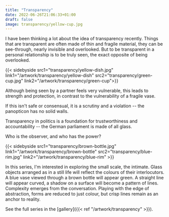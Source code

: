 ```yaml
---
title: "Transparency"
date: 2022-06-26T21:06:33+01:00
draft: false
image: transparency/yellow-cup.jpg
---
```


I have been thinking a lot about the idea of transparency recently. 
Things that are transparent are often made of thin and fragile material, they can be see-through, nearly invisible and overlooked.
But to be transparent in a personal relationship is to be truly seen, the exact opposite of being overlooked.

{{< sidebyside src1="transparency/yellow-dish.jpg" link1="/artwork/transparency/yellow-dish" src2="transparency/green-cup.jpg" link2="/artwork/transparency/green-cup">}}

Although being seen by a partner feels very vulnerable, this leads to strength and protection, in contrast to the vulnerability of a fragile vase.

If this isn't safe or consensual, it is a scrutiny and a violation -- the panopticon has no solid walls.

Transparency in politics is a foundation for trustworthiness and accountability -- the German parliament is made of all glass.  

Who is the observer, and who has the power?  

{{< sidebyside src1="transparency/brown-bottle.jpg" link1="/artwork/transparency/brown-bottle" src2="transparency/blue-rim.jpg" link2="/artwork/transparency/blue-rim" >}}

In this series, I'm interested in exploring the small scale, the intimate.  Glass objects arranged as in a still life will reflect the colours of their interlocutors.  A blue vase viewed through a brown bottle will appear green.  A straight line will appear curved, a shadow on a surface will become a pattern of lines.  Complexity emerges from the conversation. Playing with the edge of abstraction, forms are reduced to just colour, but crisp lines remain as an anchor to reality.  


See the full series in the [gallery]({{< ref "/artwork/transparency" >}}).
